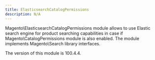 ```yaml
---
title: ElasticsearchCatalogPermissions
description: N/A
---
```


Magento\ElasticsearchCatalogPermissions module allows to use Elastic search engine for product searching capabilities in case if Magento\CatalogPermissions module is also enabled.
The module implements Magento\Search library interfaces.

<InlineAlert slots="text" />
The version of this module is 100.4.4.
